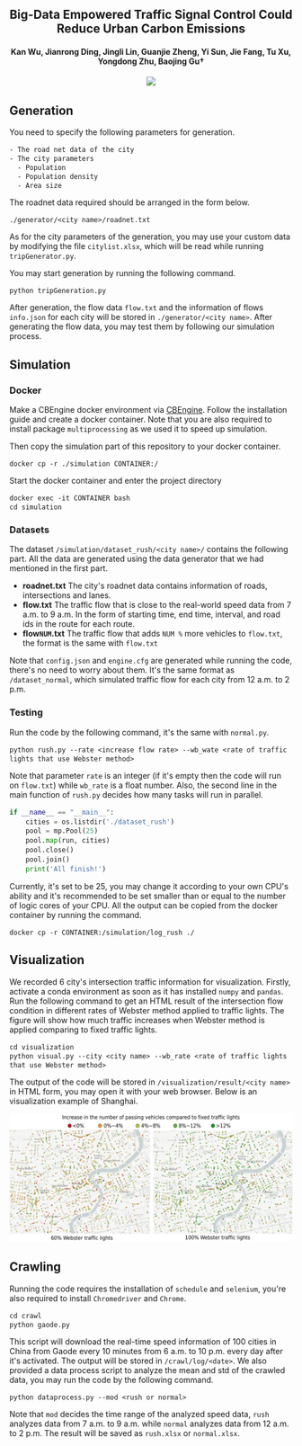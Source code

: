 <div align="center">
  <h2><b>Big-Data Empowered Traffic Signal Control Could Reduce Urban Carbon Emissions</b></h2>
  <h4><b>Kan Wu, Jianrong Ding, Jingli Lin, Guanjie Zheng, Yi Sun, Jie Fang, Tu Xu, Yongdong Zhu, Baojing Gu†</b></h4>

![](https://img.shields.io/github/stars/Kanstarry9T/Cong_ATSC?style=social)
</div>

## Generation

You need to specify the following parameters for generation.
```
- The road net data of the city
- The city parameters
  - Population
  - Population density
  - Area size
```

The roadnet data required should be arranged in the form below.
```
./generator/<city name>/roadnet.txt
```  
As for the city parameters of the generation, you may use your custom data by modifying the file `citylist.xlsx`, which will be read while running `tripGenerator.py`. 

You may start generation by running the following command.
```
python tripGeneration.py
```
After generation, the flow data `flow.txt` and the information of flows `info.json` for each city will be stored in `./generator/<city name>`. After generating the flow data, you may test them by following our simulation process.

## Simulation

### Docker
Make a CBEngine docker environment via [CBEngine](https://cbengine-documentation.readthedocs.io/en/latest/content/cbengine/cbengine.html#using-docker). Follow the installation guide and create a docker container. Note that you are also required to install package `multiprocessing` as we used it to speed up simulation.

Then copy the simulation part of this repository to your docker container.
```
docker cp -r ./simulation CONTAINER:/
```
Start the docker container and enter the project directory
```
docker exec -it CONTAINER bash
cd simulation
```
### Datasets
The dataset `/simulation/dataset_rush/<city name>/` contains the following part. All the data are generated using the data generator that we had mentioned in the first part.

- **roadnet.txt**
The city's roadnet data contains information of roads, intersections and lanes.
- **flow.txt**
The traffic flow that is close to the real-world speed data from 7 a.m. to 9 a.m. In the form of starting time, end time, interval, and road ids in the route for each route.
- **flow`NUM`.txt**
The traffic flow that adds `NUM %` more vehicles to `flow.txt`, the format is the same with `flow.txt`

Note that `config.json` and `engine.cfg` are generated while running the code, there's no need to worry about them.
It's the same format as `/dataset_normal`, which simulated traffic flow for each city from 12 a.m. to 2 p.m.

### Testing
Run the code by the following command, it's the same with `normal.py`.
```
python rush.py --rate <increase flow rate> --wb_wate <rate of traffic lights that use Webster method>
```
Note that parameter `rate` is an integer (if it's empty then the code will run on `flow.txt`) while `wb_rate` is a float number. Also, the second line in the main function of `rush.py` decides how many tasks will run in parallel.
```python
if __name__ == "__main__":
    cities = os.listdir('./dataset_rush')
    pool = mp.Pool(25)
    pool.map(run, cities)
    pool.close()
    pool.join()
    print('All finish!')
```
Currently, it's set to be 25, you may change it according to your own CPU's ability and it's recommended to be set smaller than or equal to the number of logic cores of your CPU. All the output can be copied from the docker container by running the command.
```
docker cp -r CONTAINER:/simulation/log_rush ./
```

## Visualization
We recorded 6 city's intersection traffic information for visualization. Firstly, activate a conda environment as soon as it has installed `numpy` and `pandas`. Run the following command to get an HTML result of the intersection flow condition in different rates of Webster method applied to traffic lights. The figure will show how much traffic increases when Webster method is applied comparing to fixed traffic lights.
```
cd visualization
python visual.py --city <city name> --wb_rate <rate of traffic lights that use Webster method>
```
The output of the code will be stored in `/visualization/result/<city name>` in HTML form, you may open it with your web browser. Below is an visualization example of Shanghai.

![](./figs/visual-example.png)

## Crawling
Running the code requires the installation of `schedule` and `selenium`, you're also required to install `Chromedriver` and `Chrome`.
```
cd crawl
python gaode.py
```
This script will download the real-time speed information of 100 cities in China from Gaode every 10 minutes from 6 a.m. to 10 p.m. every day after it's activated. The output will be stored in `/crawl/log/<date>`. We also provided a data process script to analyze the mean and std of the crawled data, you may run the code by the following command.
```
python dataprocess.py --mod <rush or normal>
```
Note that `mod` decides the time range of the analyzed speed data, `rush` analyzes data from 7 a.m. to 9 a.m. while `normal` analyzes data from 12 a.m. to 2 p.m. The result will be saved as `rush.xlsx` or `normal.xlsx`.
